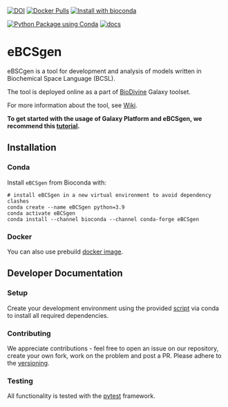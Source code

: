 [![DOI](https://zenodo.org/badge/DOI/10.5281/zenodo.6644973.svg)](https://doi.org/10.5281/zenodo.6644973)
[![Docker Pulls](https://badgen.net//docker/pulls/sybila/ebcsgen?icon=docker)](https://hub.docker.com/r/sybila/ebcsgen/)
[![Install with bioconda](https://img.shields.io/badge/install%20with-bioconda-brightgreen.svg?style=flat)](http://bioconda.github.io/recipes/ebcsgen/README.html)

[![Python Package using Conda](https://github.com/sybila/eBCSgen/actions/workflows/python-package-conda.yml/badge.svg)](https://github.com/sybila/eBCSgen/actions/workflows/python-package-conda.yml)
[![docs](https://readthedocs.org/projects/ebcsgen/badge/?version=latest)](https://ebcsgen.readthedocs.io/en/latest/)

# eBCSgen

eBSCgen is a tool for development and analysis of models written in Biochemical Space Language (BCSL). 

The tool is deployed online as a part of [BioDivine](https://biodivine-vm.fi.muni.cz/galaxy/) Galaxy toolset.

For more information about the tool, see [Wiki](https://github.com/sybila/eBCSgen/wiki).

**To get started with the usage of Galaxy Platform and eBCSgen, we recommend this [tutorial](https://www.fi.muni.cz/~xtrojak/files/papers/eBCSgen_tutorial.pdf).**

## Installation

### Conda

Install `eBCSgen` from Bioconda with:

```
# install eBCSgen in a new virtual environment to avoid dependency clashes
conda create --name eBCSgen python=3.9
conda activate eBCSgen
conda install --channel bioconda --channel conda-forge eBCSgen
```

### Docker

You can also use prebuild [docker image](https://hub.docker.com/r/sybila/ebcsgen).

## Developer Documentation

### Setup

Create your development environment using the provided [script](conda/environment.yml) via conda to install all required dependencies.

### Contributing

We appreciate contributions - feel free to open an issue on our repository, create your own fork, work on the problem and post a PR. 
Please adhere to the [versioning](https://semver.org/spec/v2.0.0.html).

### Testing

All functionality is tested with the [pytest](https://docs.pytest.org/en/6.2.x/contents.html) framework.
